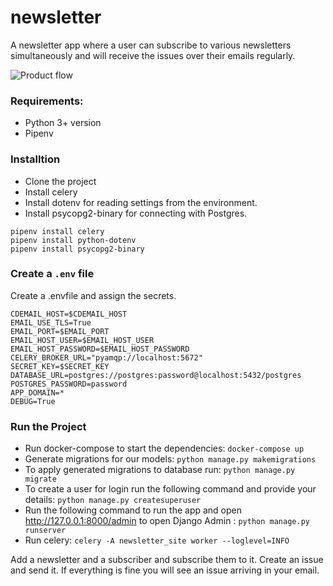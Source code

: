 # newsletter

A newsletter app where a user can subscribe to various newsletters simultaneously and will receive the issues over their emails regularly.

![Product flow](https://miro.medium.com/max/1232/1*HTLkTq7wcYkQuxpdGORYVw.png)

### Requirements:

- Python 3+ version
- Pipenv

### Installtion 

- Clone the project
- Install celery
- Install dotenv for reading settings from the environment.
- Install psycopg2-binary for connecting with Postgres.
```
pipenv install celery
pipenv install python-dotenv
pipenv install psycopg2-binary
```
### Create a `.env` file

Create a .envfile and assign the secrets.

```
CDEMAIL_HOST=$CDEMAIL_HOST
EMAIL_USE_TLS=True
EMAIL_PORT=$EMAIL_PORT
EMAIL_HOST_USER=$EMAIL_HOST_USER
EMAIL_HOST_PASSWORD=$EMAIL_HOST_PASSWORD
CELERY_BROKER_URL="pyamqp://localhost:5672"
SECRET_KEY=$SECRET_KEY
DATABASE_URL=postgres://postgres:password@localhost:5432/postgres
POSTGRES_PASSWORD=password
APP_DOMAIN=*
DEBUG=True
```

### Run the Project

- Run docker-compose to start the dependencies:
`docker-compose up`
- Generate migrations for our models:
`python manage.py makemigrations`
- To apply generated migrations to database run:
`python manage.py migrate` 
- To create a user for login run the following command and provide your details:
`python manage.py createsuperuser`
- Run the following command to run the app and open http://127.0.0.1:8000/admin to open Django Admin :
`python manage.py runserver`
- Run celery:
`celery -A newsletter_site worker --loglevel=INFO`

Add a newsletter and a subscriber and subscribe them to it. Create an issue and send it. If everything is fine you will see an issue arriving in your email. 
